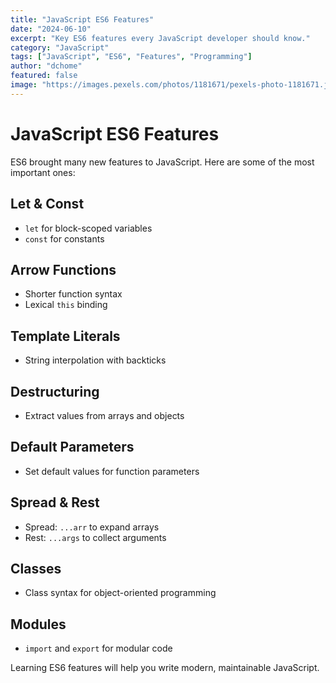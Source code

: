 ```yaml
---
title: "JavaScript ES6 Features"
date: "2024-06-10"
excerpt: "Key ES6 features every JavaScript developer should know."
category: "JavaScript"
tags: ["JavaScript", "ES6", "Features", "Programming"]
author: "dchome"
featured: false
image: "https://images.pexels.com/photos/1181671/pexels-photo-1181671.jpeg?auto=compress&cs=tinysrgb&w=1260&h=750&dpr=2"
---
```


# JavaScript ES6 Features

ES6 brought many new features to JavaScript. Here are some of the most important ones:

## Let & Const

- `let` for block-scoped variables
- `const` for constants

## Arrow Functions

- Shorter function syntax
- Lexical `this` binding

## Template Literals

- String interpolation with backticks

## Destructuring

- Extract values from arrays and objects

## Default Parameters

- Set default values for function parameters

## Spread & Rest

- Spread: `...arr` to expand arrays
- Rest: `...args` to collect arguments

## Classes

- Class syntax for object-oriented programming

## Modules

- `import` and `export` for modular code

Learning ES6 features will help you write modern, maintainable JavaScript.
